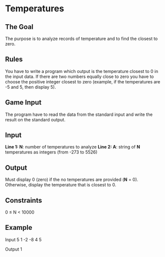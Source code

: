 # Temperatures
## The Goal
The purpose is to analyze records of temperature and to find the closest to zero.
##	Rules
You have to write a program which output is the temperature closest to 0 in the input data. If there are two numbers equally close to zero you have to choose the positive integer  closest to zero (example, if the temperatures are -5 and 5, then display 5).
## Game Input
The program have to read the data from the standard input and write the result on the standard output.
## Input
**Line 1: N**: number of temperatures to analyze
**Line 2: A**: string of **N** temperatures as integers (from -273 to 5526)

## Output
Must display 0 (zero) if the no temperatures are provided (**N** = 0). Otherwise, display the temperature that is closest to 0.
## Constraints
0 ≤ N < 10000
## Example
Input
5
1 -2 -8 4 5

Output
1
